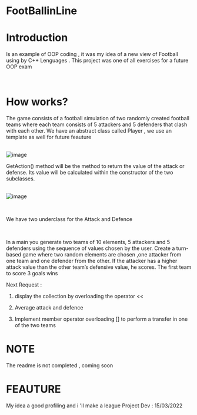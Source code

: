 # FootBallinLine

<h1>Introduction</h1>

Is an example of OOP coding , it was my idea of a new view of Football using by C++ Lenguages . This project was one of all exercises for a future OOP exam 
<br></b>

<br>
<h1>How works?</h1>

The game consists of a football simulation of two randomly created football teams where each team consists of 5 attackers and 5 defenders that clash with each other. We have an abstract class called Player , we use an template as well for future feauture<br>
<br>

![image](https://user-images.githubusercontent.com/94438481/166148175-efe50478-2682-4c96-be63-9f14b3ac575d.png)
<br>


GetAction() method will be the method to return the value of the attack or defense. Its value will be calculated within the constructor of the two subclasses.
<br>
<br>

![image](https://user-images.githubusercontent.com/94438481/166148310-3ef01f33-c8ab-4562-b313-3de2bdf81de3.png)

<br>
<p>We have two underclass for the Attack and Defence</p>
<br>

In a main you generate two teams of 10 elements, 5 attackers and 5 defenders using the sequence of values chosen by the user. Create a turn-based game where two random elements are chosen ,one attacker from one team and one defender from the other. If the attacker has a higher attack value than the other team’s defensive value, he scores. The first team to score 3 goals wins

Next Request : 
1) display the collection by overloading the operator <<

2) Average attack and defence

3) Implement member operator overloading [] to perform a transfer in one of the two teams


<h1>NOTE</h1>
The readme is not completed , coming soon <br>

<h1>FEAUTURE</h1>
My idea a good profiling and i 'll make a league  
Project Dev : 15/03/2022 <br> 
